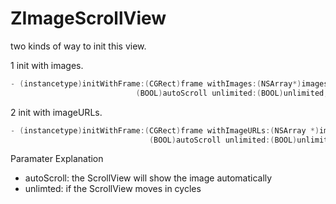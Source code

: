 # ZImageScrollView

two kinds of way to init this view.

1 init with images.

```ObjectiveC
- (instancetype)initWithFrame:(CGRect)frame withImages:(NSArray*)images autoScroll:										
							(BOOL)autoScroll unlimited:(BOOL)unlimited;
```


2 init with imageURLs.

```ObjectiveC
- (instancetype)initWithFrame:(CGRect)frame withImageURLs:(NSArray *)imageURLs autoScroll:
							   (BOOL)autoScroll unlimited:(BOOL)unlimited{
```


Paramater Explanation

    
* autoScroll: the ScrollView will show the image automatically
* unlimted: if the ScrollView moves in cycles



